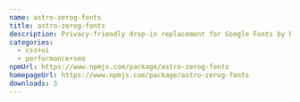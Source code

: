 ```yaml
---
name: astro-zerog-fonts
title: astro-zerog-fonts
description: Privacy-friendly drop-in replacement for Google Fonts by Bunny CDN
categories:
  - css+ui
  - performance+seo
npmUrl: https://www.npmjs.com/package/astro-zerog-fonts
homepageUrl: https://www.npmjs.com/package/astro-zerog-fonts
downloads: 3
---
```

